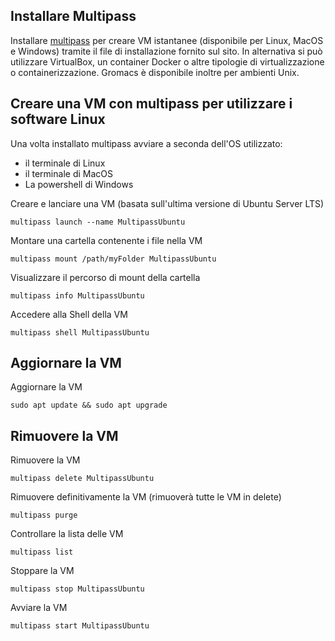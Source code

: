 ## Installare Multipass
Installare [multipass](http://romanysoft.ghttps://multipass.run/ithub.io/MarkdownD/ "Multipass") per creare VM istantanee (disponibile per Linux, MacOS e Windows) tramite il file di installazione fornito sul sito.
In alternativa si può utilizzare VirtualBox, un container Docker o altre tipologie di virtualizzazione o containerizzazione.
Gromacs è disponibile inoltre per ambienti Unix.

## Creare una VM con multipass per utilizzare i software Linux
Una volta installato multipass avviare a seconda dell'OS utilizzato:
- il terminale di Linux
- il terminale di MacOS
- La powershell di Windows

Creare e lanciare una VM (basata sull'ultima versione di Ubuntu Server LTS)

`multipass launch --name MultipassUbuntu`

Montare una cartella contenente i file nella VM

`multipass mount /path/myFolder MultipassUbuntu`

Visualizzare il percorso di mount della cartella

`multipass info MultipassUbuntu`

Accedere alla Shell della VM

`multipass shell MultipassUbuntu`

## Aggiornare la VM
Aggiornare la VM

`sudo apt update && sudo apt upgrade`

## Rimuovere la VM

Rimuovere la VM

`multipass delete MultipassUbuntu`

Rimuovere definitivamente la VM (rimuoverà tutte le VM in delete)

`multipass purge`

Controllare la lista delle VM

`multipass list`

Stoppare la VM

`multipass stop MultipassUbuntu`

Avviare la VM

`multipass start MultipassUbuntu`
